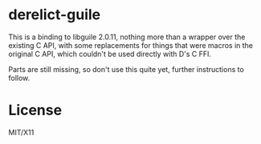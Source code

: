 derelict-guile
===============
This is a binding to libguile 2.0.11, nothing more than a wrapper over the existing C API, with some replacements for things that were macros in the original C API, which couldn't be used directly with D's C FFI.

Parts are still missing, so don't use this quite yet, further instructions to follow.

License
===============
MIT/X11
